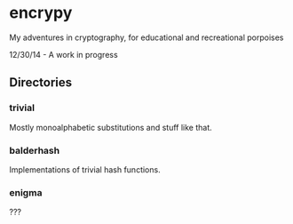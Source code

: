encrypy
=======

My adventures in cryptography, for educational and recreational porpoises

12/30/14 - A work in progress

## Directories
### trivial
Mostly monoalphabetic substitutions and stuff like that.

### balderhash
Implementations of trivial hash functions.

### enigma
???